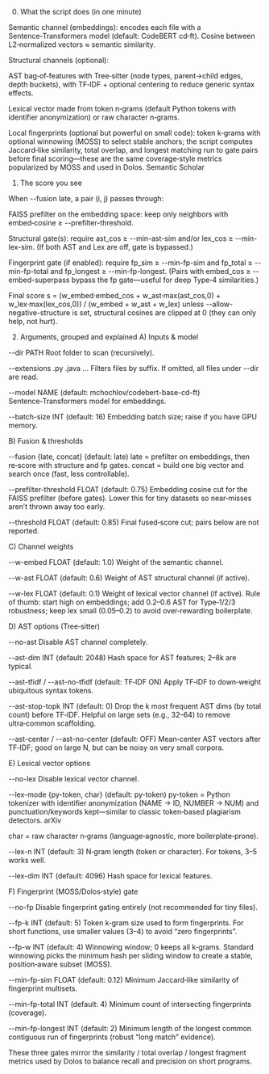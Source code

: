 0) What the script does (in one minute)

Semantic channel (embeddings): encodes each file with a Sentence‑Transformers model (default: CodeBERT cd‑ft). Cosine between L2‑normalized vectors ≈ semantic similarity.

Structural channels (optional):

AST bag‑of‑features with Tree‑sitter (node types, parent→child edges, depth buckets), with TF‑IDF + optional centering to reduce generic syntax effects.

Lexical vector made from token n‑grams (default Python tokens with identifier anonymization) or raw character n‑grams.

Local fingerprints (optional but powerful on small code): token k‑grams with optional winnowing (MOSS) to select stable anchors; the script computes Jaccard‑like similarity, total overlap, and longest matching run to gate pairs before final scoring—these are the same coverage‑style metrics popularized by MOSS and used in Dolos. 
Semantic Scholar

1) The score you see

When --fusion late, a pair (i, j) passes through:

FAISS prefilter on the embedding space: keep only neighbors with embed‑cosine ≥ --prefilter-threshold.

Structural gate(s): require ast_cos ≥ --min-ast-sim and/or lex_cos ≥ --min-lex-sim. (If both AST and Lex are off, gate is bypassed.)

Fingerprint gate (if enabled): require
fp_sim ≥ --min-fp-sim and fp_total ≥ --min-fp-total and fp_longest ≥ --min-fp-longest.
(Pairs with embed_cos ≥ --embed-superpass bypass the fp gate—useful for deep Type‑4 similarities.)

Final score
s = (w_embed·embed_cos + w_ast·max(ast_cos,0) + w_lex·max(lex_cos,0)) / (w_embed + w_ast + w_lex)
unless --allow-negative-structure is set, structural cosines are clipped at 0 (they can only help, not hurt).

2) Arguments, grouped and explained
A) Inputs & model

--dir PATH
Root folder to scan (recursively).

--extensions .py .java ...
Filters files by suffix. If omitted, all files under --dir are read.

--model NAME (default: mchochlov/codebert-base-cd-ft)
Sentence‑Transformers model for embeddings.

--batch-size INT (default: 16)
Embedding batch size; raise if you have GPU memory.

B) Fusion & thresholds

--fusion {late, concat} (default: late)
late = prefilter on embeddings, then re‑score with structure and fp gates.
concat = build one big vector and search once (fast, less controllable).

--prefilter-threshold FLOAT (default: 0.75)
Embedding cosine cut for the FAISS prefilter (before gates).
Lower this for tiny datasets so near‑misses aren’t thrown away too early.

--threshold FLOAT (default: 0.85)
Final fused‑score cut; pairs below are not reported.

C) Channel weights

--w-embed FLOAT (default: 1.0)
Weight of the semantic channel.

--w-ast FLOAT (default: 0.6)
Weight of AST structural channel (if active).

--w-lex FLOAT (default: 0.1)
Weight of lexical vector channel (if active).
Rule of thumb: start high on embeddings; add 0.2–0.6 AST for Type‑1/2/3 robustness; keep lex small (0.05–0.2) to avoid over‑rewarding boilerplate.

D) AST options (Tree‑sitter)

--no-ast
Disable AST channel completely.

--ast-dim INT (default: 2048)
Hash space for AST features; 2–8k are typical.

--ast-tfidf / --ast-no-tfidf (default: TF‑IDF ON)
Apply TF‑IDF to down‑weight ubiquitous syntax tokens.

--ast-stop-topk INT (default: 0)
Drop the k most frequent AST dims (by total count) before TF‑IDF.
Helpful on large sets (e.g., 32–64) to remove ultra‑common scaffolding.

--ast-center / --ast-no-center (default: OFF)
Mean‑center AST vectors after TF‑IDF; good on large N, but can be noisy on very small corpora.

E) Lexical vector options

--no-lex
Disable lexical vector channel.

--lex-mode {py-token, char} (default: py-token)
py-token = Python tokenizer with identifier anonymization (NAME → ID, NUMBER → NUM) and punctuation/keywords kept—similar to classic token‑based plagiarism detectors. 
arXiv

char = raw character n‑grams (language‑agnostic, more boilerplate‑prone).

--lex-n INT (default: 3)
N‑gram length (token or character). For tokens, 3–5 works well.

--lex-dim INT (default: 4096)
Hash space for lexical features.

F) Fingerprint (MOSS/Dolos‑style) gate

--no-fp
Disable fingerprint gating entirely (not recommended for tiny files).

--fp-k INT (default: 5)
Token k‑gram size used to form fingerprints. For short functions, use smaller values (3–4) to avoid “zero fingerprints”.

--fp-w INT (default: 4)
Winnowing window; 0 keeps all k‑grams. Standard winnowing picks the minimum hash per sliding window to create a stable, position‑aware subset (MOSS).

--min-fp-sim FLOAT (default: 0.12)
Minimum Jaccard‑like similarity of fingerprint multisets.

--min-fp-total INT (default: 4)
Minimum count of intersecting fingerprints (coverage).

--min-fp-longest INT (default: 2)
Minimum length of the longest common contiguous run of fingerprints (robust “long match” evidence).

These three gates mirror the similarity / total overlap / longest fragment metrics used by Dolos to balance recall and precision on short programs.
